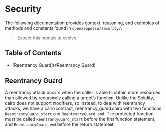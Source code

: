 # Security

 The following documentation provides context, reasoning, and examples of methods and constants found in `openzeppelin/security/`. 
 
 > Expect this module to evolve. 

 ## Table of Contents 

 * [Reentrancy Guard](#Reentrancy Guard) 
 
 ## Reentrancy Guard 
 
 A reentrancy attack occurs when the caller is able to obtain more resources than allowed by recursively calling a target’s function. Unlike the Solidity, cairo does not support modifiers, so instead, to deal with reentrancy attacks, we have a cairo contract, reentrancy_guard.cairo with two functions `ReentrancyGuard_start` and `ReentrancyGuard_end`. The protected function must be called `ReentrancyGuard_start` before the first function statement, and `ReentrancyGuard_end` before the return statement.
